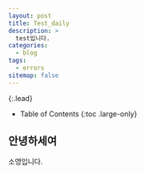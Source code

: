 ```yaml
---
layout: post
title: Test_daily
description: >
  test입니다.
categories:
  - blog
tags:
  - errors
sitemap: false
---
```



{:.lead}



- Table of Contents
{:toc .large-only}

## 안녕하세여

소영입니다.





